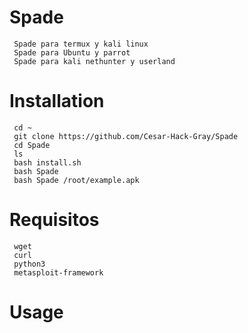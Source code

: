 # Spade
     Spade para termux y kali linux 
     Spade para Ubuntu y parrot
     Spade para kali nethunter y userland
# Installation
     cd ~
     git clone https://github.com/Cesar-Hack-Gray/Spade
     cd Spade
     ls
     bash install.sh
     bash Spade 
     bash Spade /root/example.apk
# Requisitos
     wget
     curl
     python3
     metasploit-framework
# Usage
